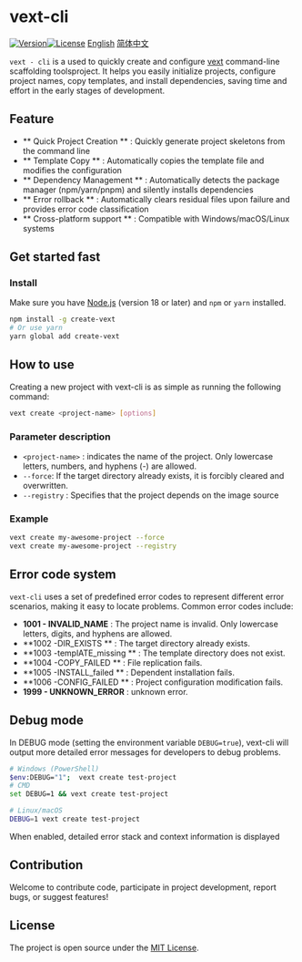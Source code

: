 # vext-cli

[![Version](https://img.shields.io/npm/v/create-vext.svg)](https://www.npmjs.com/package/create-vext)[![License](https://img.shields.io/npm/l/create-vext.svg)](LICENSE) [English](README_EN.md) [简体中文](README.md)

` vext - cli ` is a used to quickly create and configure [vext](https://github.com/waahah/VExt)  command-line scaffolding toolsproject. It helps you easily initialize projects, configure project names, copy templates, and install dependencies, saving time and effort in the early stages of development.

## Feature

- ** Quick Project Creation ** : Quickly generate project skeletons from the command line
- ** Template Copy ** : Automatically copies the template file and modifies the configuration
- ** Dependency Management ** : Automatically detects the package manager (npm/yarn/pnpm) and silently installs dependencies
- ** Error rollback ** : Automatically clears residual files upon failure and provides error code classification
- ** Cross-platform support ** : Compatible with Windows/macOS/Linux systems

## Get started fast

### Install

Make sure you have [Node.js](https://nodejs.org/) (version 18 or later) and `npm` or `yarn` installed.

```bash
npm install -g create-vext
# Or use yarn
yarn global add create-vext
```

## How to use

Creating a new project with vext-cli is as simple as running the following command:

```bash
vext create <project-name> [options]
```

### Parameter description

- `<project-name>` : indicates the name of the project. Only lowercase letters, numbers, and hyphens (-) are allowed.
- `--force`: If the target directory already exists, it is forcibly cleared and overwritten.
- `--registry` : Specifies that the project depends on the image source

### Example

```bash
vext create my-awesome-project --force
vext create my-awesome-project --registry
```

## Error code system

`vext-cli` uses a set of predefined error codes to represent different error scenarios, making it easy to locate problems. Common error codes include:

- **1001 - INVALID_NAME** : The project name is invalid. Only lowercase letters, digits, and hyphens are allowed.
- **1002 -DIR_EXISTS ** : The target directory already exists.
- **1003 -templATE_missing ** : The template directory does not exist.
- **1004 -COPY_FAILED ** : File replication fails.
- **1005 -INSTALL_failed ** : Dependent installation fails.
- **1006 -CONFIG_FAILED ** : Project configuration modification fails.
- **1999 - UNKNOWN_ERROR** : unknown error.

## Debug mode

In DEBUG mode (setting the environment variable `DEBUG=true`), vext-cli will output more detailed error messages for developers to debug problems.

```bash
# Windows (PowerShell)
$env:DEBUG="1";  vext create test-project
# CMD
set DEBUG=1 && vext create test-project

# Linux/macOS
DEBUG=1 vext create test-project
```

When enabled, detailed error stack and context information is displayed

## Contribution

Welcome to contribute code, participate in project development, report bugs, or suggest features!

## License

The project is open source under the [MIT License](LICENSE).
